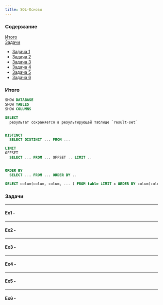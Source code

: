 ```yaml
---
title: SQL-Основы
---
```


### Содержание

[Итого](#total)  
[Задачи](#exercise)  
- [Задача 1](#exercise1)  
- [Задача 2](#exercise2)  
- [Задача 3](#exercise3)  
- [Задача 4](#exercise4)  
- [Задача 5](#exercise5)  
- [Задача 6](#exercise6)  


<a name="total"><h3>Итого</h3></a>

```sql
SHOW DATABASE
SHOW TABLES
SHOW COLUMNS

SELECT
  результат сохраняется в результирующей таблице `result-set`


DISTINCT
  SELECT DISTINCT ... FROM ...

LIMIT
OFFSET
  SELECT ... FROM ... OFFSET .. LIMIT ..


ORDER BY
  SELECT ... FROM ... ORDER BY ..

SELECT colum(colum, colum, ... ) FROM table LIMIT x ORDER BY colum(colum, colum, ... )
```


<a name="exercise"><h3>Задачи</h3></a>

***
**<a name="exercise1"><h4>Ex1 - </h4></a>**


***
<!-- ======================================================================================================= -->

**<a name="exercise2"><h4>Ex2 - </h4></a>**


***
<!-- ======================================================================================================= -->

**<a name="exercise3"><h4>Ex3 - </h4></a>**


***
<!-- ======================================================================================================= -->

**<a name="exercise4"><h4>Ex4 - </h4></a>**


***
<!-- ======================================================================================================= -->

**<a name="exercise5"><h4>Ex5 - </h4></a>**


<!-- ======================================================================================================= -->
***
**<a name="exercise6"><h4>Ex6 - </h4></a>**

